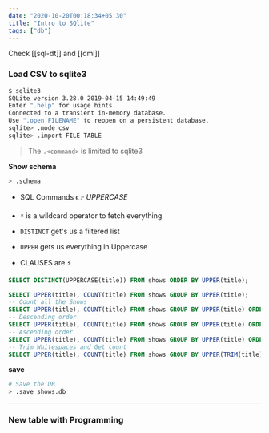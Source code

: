 ```yaml
---
date: "2020-10-20T00:18:34+05:30"
title: "Intro to SQlite"
tags: ["db"]
---
```

Check [[sql-dt]] and [[dml]]

### Load CSV to sqlite3

```bash
$ sqlite3
SQLite version 3.28.0 2019-04-15 14:49:49
Enter ".help" for usage hints.
Connected to a transient in-memory database.
Use ".open FILENAME" to reopen on a persistent database. 
sqlite> .mode csv
sqlite> .import FILE TABLE
```

> The `.<command>` is limited to sqlite3

**Show schema**

```bash
> .schema
```

- SQL Commands 👉 _*UPPERCASE*_

- `*` is a wildcard operator to fetch everything
- `DISTINCT` get's us a filtered list
- `UPPER` gets us everything in Uppercase
- CLAUSES are ⚡️

```sql
SELECT DISTINCT(UPPERCASE(title)) FROM shows ORDER BY UPPER(title);

SELECT UPPER(title), COUNT(title) FROM shows GROUP BY UPPER(title);
-- Count all the Shows
SELECT UPPER(title), COUNT(title) FROM shows GROUP BY UPPER(title) ORDER BY COUNT(title);
-- Descending order
SELECT UPPER(title), COUNT(title) FROM shows GROUP BY UPPER(title) ORDER BY COUNT(title) DESC;
-- Ascending order
SELECT UPPER(title), COUNT(title) FROM shows GROUP BY UPPER(title) ORDER BY COUNT(title) ASC;
-- Trim Whitespaces and Get count
SELECT UPPER(title), COUNT(title) FROM shows GROUP BY UPPER(TRIM(title)) ORDER BY COUNT(title) ASC;

```

**save**
```bash
# Save the DB
> .save shows.db
```

---

### New table with Programming